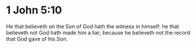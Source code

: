# 1 John 5:10

He that believeth on the Son of God hath the witness in himself: he that believeth not God hath made him a liar; because he believeth not the record that God gave of his Son.
